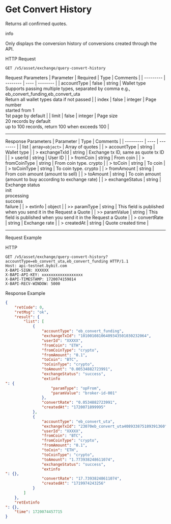 # Get Convert History
Returns all confirmed quotes.

info

Only displays the conversion history of conversions created through the API.


HTTP Request
```http
GET /v5/asset/exchange/query-convert-history
```

Request Parameters
| Parameter | Required | Type | Comments |
| --------- | -------- | ---- | -------- |
| accountType | false | string | Wallet type <br> Supports passing multiple types, separated by comma e.g., eb_convert_funding,eb_convert_uta <br> Return all wallet types data if not passed |
| index | false | integer | Page number <br> started from 1 <br> 1st page by default |
| limit | false | integer | Page size <br> 20 records by default <br> up to 100 records, return 100 when exceeds 100 |

---


Response Parameters
| Parameter | Type | Comments |
| --------- | ---- | -------- |
| list | array`<object>` | Array of quotes |
| > accountType | string | Wallet type |
| > exchangeTxId | string | Exchange tx ID, same as quote tx ID |
| > userId | string | User ID |
| > fromCoin | string | From coin |
| > fromCoinType | string | From coin type. crypto |
| > toCoin | string | To coin |
| > toCoinType | string | To coin type. crypto |
| > fromAmount | string | From coin amount (amount to sell) |
| > toAmount | string | To coin amount (amount to buy according to exchange rate) |
| > exchangeStatus | string | Exchange status <br> init <br> processing <br> success <br> failure |
| > extinfo | object |
| >> paramType | string | This field is published when you send it in the Request a Quote |
| >> paramValue | string | This field is published when you send it in the Request a Quote |
| > convertRate | string | Exchange rate |
| > createdAt | string | Quote created time |

---

Request Example

HTTP
 
  
```http
GET /v5/asset/exchange/query-convert-history?accountType=eb_convert_uta,eb_convert_funding HTTP/1.1
Host: api-testnet.bybit.com
X-BAPI-SIGN: XXXXXX
X-BAPI-API-KEY: xxxxxxxxxxxxxxxxxx
X-BAPI-TIMESTAMP: 1720074159814
X-BAPI-RECV-WINDOW: 5000
```

Response Example
```json
{
    "retCode": 0,
    "retMsg": "ok",
    "result": {
        "list": [
            {
                "accountType": "eb_convert_funding",
                "exchangeTxId": "10100108106409343501030232064",
                "userId": "XXXXX",
                "fromCoin": "ETH",
                "fromCoinType": "crypto",
                "fromAmount": "0.1",
                "toCoin": "BTC",
                "toCoinType": "crypto",
                "toAmount": "0.00534882723991",
                "exchangeStatus": "success",
                "extinfo
": {
                    "paramType": "opFrom",
                    "paramValue": "broker-id-001"
                },
                "convertRate": "0.0534882723991",
                "createdAt": "1720071899995"
            },
            {
                "accountType": "eb_convert_uta",
                "exchangeTxId": "23070eb_convert_uta408933875189391360",
                "userId": "XXXXX",
                "fromCoin": "BTC",
                "fromCoinType": "crypto",
                "fromAmount": "0.1",
                "toCoin": "ETH",
                "toCoinType": "crypto",
                "toAmount": "1.773938248611074",
                "exchangeStatus": "success",
                "extinfo
": {},
                "convertRate": "17.73938248611074",
                "createdAt": "1719974243256"
            }
        ]
    },
    "retExtinfo
": {},
    "time": 1720074457715
}
```

